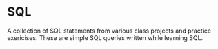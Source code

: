 # SQL
A collection of SQL statements from various class projects and practice exericises.
These are simple SQL queries written while learning SQL.
